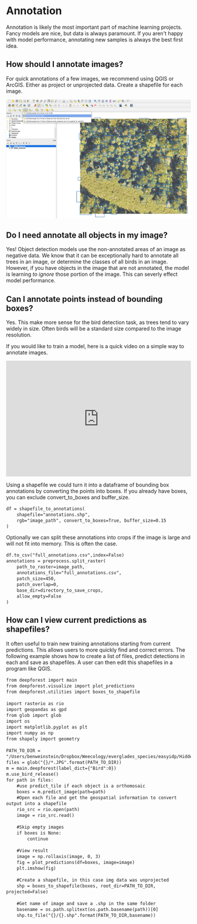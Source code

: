# Annotation
Annotation is likely the most important part of machine learning projects. Fancy models are nice, but data is always paramount. If you aren't happy with model performance, annotating new samples is always the best first idea.

## How should I annotate images?
For quick annotations of a few images, we recommend using QGIS or ArcGIS. Either as project or unprojected data. Create a shapefile for each image.

![QGISannotation](../www/QGIS_annotation.png)

## Do I need annotate all objects in my image?
Yes! Object detection models use the non-annotated areas of an image as negative data. We know that it can be exceptionally hard to annotate all trees in an image, or determine the classes of all birds in an image. However, if you have objects in the image that are not annotated, the model is learning *to ignore* those portion of the image. This can severly effect model performance.

## Can I annotate points instead of bounding boxes?
Yes. This make more sense for the bird detection task, as trees tend to vary widely in size. Often birds will be a standard size compared to the image resolution.

If you would like to train a model, here is a quick video on a simple way to annotate images.

<div style="position: relative; padding-bottom: 62.5%; height: 0;"><iframe src="https://www.loom.com/embed/e1639d36b6ef4118a31b7b892344ba83" frameborder="0" webkitallowfullscreen mozallowfullscreen allowfullscreen style="position: absolute; top: 0; left: 0; width: 100%; height: 100%;"></iframe></div>

Using a shapefile we could turn it into a dataframe of bounding box annotations by converting the points into boxes. If you already have boxes, you can exclude convert_to_boxes and buffer_size.

```
df = shapefile_to_annotations(
    shapefile="annotations.shp", 
    rgb="image_path", convert_to_boxes=True, buffer_size=0.15
)
```

Optionally we can split these annotations into crops if the image is large and will not fit into memory. This is often the case.

```
df.to_csv("full_annotations.csv",index=False)
annotations = preprocess.split_raster(
    path_to_raster=image_path,
    annotations_file="full_annotations.csv",
    patch_size=450,
    patch_overlap=0,
    base_dir=directory_to_save_crops,
    allow_empty=False
)
```

## How can I view current predictions as shapefiles?
It often useful to train new training annotations starting from current predictions. This allows users to more quickly find and correct errors. The following example shows how to create a list of files, predict detections in each and save as shapefiles. A user can then edit this shapefiles in a program like QGIS.

```
from deepforest import main
from deepforest.visualize import plot_predictions
from deepforest.utilities import boxes_to_shapefile

import rasterio as rio
import geopandas as gpd
from glob import glob
import os
import matplotlib.pyplot as plt
import numpy as np
from shapely import geometry

PATH_TO_DIR = "/Users/benweinstein/Dropbox/Weecology/everglades_species/easyidp/HiddenLittle_03_24_2022"
files = glob("{}/*.JPG".format(PATH_TO_DIR))
m = main.deepforest(label_dict={"Bird":0})
m.use_bird_release()
for path in files:
    #use predict_tile if each object is a orthomosaic
    boxes = m.predict_image(path=path)
    #Open each file and get the geospatial information to convert output into a shapefile
    rio_src = rio.open(path)
    image = rio_src.read()
    
    #Skip empty images
    if boxes is None:
        continue
    
    #View result
    image = np.rollaxis(image, 0, 3)
    fig = plot_predictions(df=boxes, image=image)   
    plt.imshow(fig)
    
    #Create a shapefile, in this case img data was unprojected
    shp = boxes_to_shapefile(boxes, root_dir=PATH_TO_DIR, projected=False)
    
    #Get name of image and save a .shp in the same folder
    basename = os.path.splitext(os.path.basename(path))[0]
    shp.to_file("{}/{}.shp".format(PATH_TO_DIR,basename))
```

